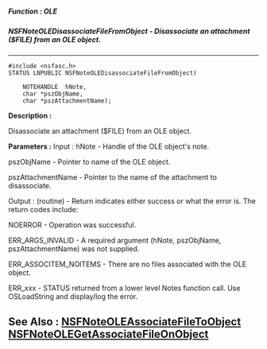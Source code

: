 ##### Function : OLE
##### NSFNoteOLEDisassociateFileFromObject - Disassociate an attachment ($FILE) from an OLE object.
---
```
#include <nsfasc.h>
STATUS LNPUBLIC NSFNoteOLEDisassociateFileFromObject(

	NOTEHANDLE  hNote,
	char *pszObjName,
	char *pszAttachmentName);
```
**Description :**

Disassociate an attachment ($FILE) from an OLE object.

**Parameters :**
Input :
hNote  -  Handle of the OLE object's note.

pszObjName  -  Pointer to name of the OLE object.

pszAttachmentName  -  Pointer to the name of the attachment to disassociate.

Output :
(routine)  -  Return indicates either success or what the error is. The return codes include: 

NOERROR - Operation was successful.

ERR_ARGS_INVALID - A required argument (hNote, pszObjName, pszAttachmentName) was not supplied.

ERR_ASSOCITEM_NOITEMS - There are no files associated with the OLE object.

ERR_xxx - STATUS returned from a lower level Notes function call.  Use OSLoadString and display/log the error.



**See Also :**
[NSFNoteOLEAssociateFileToObject](/domino-c-api-docs/reference/Func/NSFNoteOLEAssociateFileToObject)
[NSFNoteOLEGetAssociateFileOnObject](/domino-c-api-docs/reference/Func/NSFNoteOLEGetAssociateFileOnObject)
---
